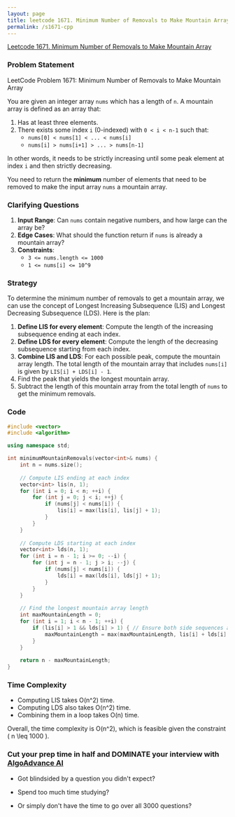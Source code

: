 ```yaml
---
layout: page
title: leetcode 1671. Minimum Number of Removals to Make Mountain Array
permalink: /s1671-cpp
---
```

[Leetcode 1671. Minimum Number of Removals to Make Mountain Array](https://algoadvance.github.io/algoadvance/l1671)
### Problem Statement

LeetCode Problem 1671: Minimum Number of Removals to Make Mountain Array

You are given an integer array `nums` which has a length of `n`. A mountain array is defined as an array that:

1. Has at least three elements.
2. There exists some index `i` (0-indexed) with `0 < i < n-1` such that:
   - `nums[0] < nums[1] < ... < nums[i]`
   - `nums[i] > nums[i+1] > ... > nums[n-1]`

In other words, it needs to be strictly increasing until some peak element at index `i` and then strictly decreasing.

You need to return the **minimum** number of elements that need to be removed to make the input array `nums` a mountain array.

### Clarifying Questions

1. **Input Range**: Can `nums` contain negative numbers, and how large can the array be?
2. **Edge Cases**: What should the function return if `nums` is already a mountain array?
3. **Constraints**:
   - `3 <= nums.length <= 1000`
   - `1 <= nums[i] <= 10^9`

### Strategy

To determine the minimum number of removals to get a mountain array, we can use the concept of Longest Increasing Subsequence (LIS) and Longest Decreasing Subsequence (LDS). Here is the plan:

1. **Define LIS for every element**: Compute the length of the increasing subsequence ending at each index.
2. **Define LDS for every element**: Compute the length of the decreasing subsequence starting from each index.
3. **Combine LIS and LDS**: For each possible peak, compute the mountain array length. The total length of the mountain array that includes `nums[i]` is given by `LIS[i] + LDS[i] - 1`.
4. Find the peak that yields the longest mountain array.
5. Subtract the length of this mountain array from the total length of `nums` to get the minimum removals.

### Code

```cpp
#include <vector>
#include <algorithm>

using namespace std;

int minimumMountainRemovals(vector<int>& nums) {
    int n = nums.size();
    
    // Compute LIS ending at each index
    vector<int> lis(n, 1);
    for (int i = 0; i < n; ++i) {
        for (int j = 0; j < i; ++j) {
            if (nums[j] < nums[i]) {
                lis[i] = max(lis[i], lis[j] + 1);
            }
        }
    }
    
    // Compute LDS starting at each index
    vector<int> lds(n, 1);
    for (int i = n - 1; i >= 0; --i) {
        for (int j = n - 1; j > i; --j) {
            if (nums[j] < nums[i]) {
                lds[i] = max(lds[i], lds[j] + 1);
            }
        }
    }
    
    // Find the longest mountain array length
    int maxMountainLength = 0;
    for (int i = 1; i < n - 1; ++i) {
        if (lis[i] > 1 && lds[i] > 1) { // Ensure both side sequences are valid
            maxMountainLength = max(maxMountainLength, lis[i] + lds[i] - 1);
        }
    }
    
    return n - maxMountainLength;
}
```

### Time Complexity

- Computing LIS takes O(n^2) time.
- Computing LDS also takes O(n^2) time.
- Combining them in a loop takes O(n) time.

Overall, the time complexity is O(n^2), which is feasible given the constraint \( n \leq 1000 \).


### Cut your prep time in half and DOMINATE your interview with [AlgoAdvance AI](https://algoAdvance.com)

- Got blindsided by a question you didn't expect?

- Spend too much time studying?

- Or simply don't have the time to go over all 3000 questions?

